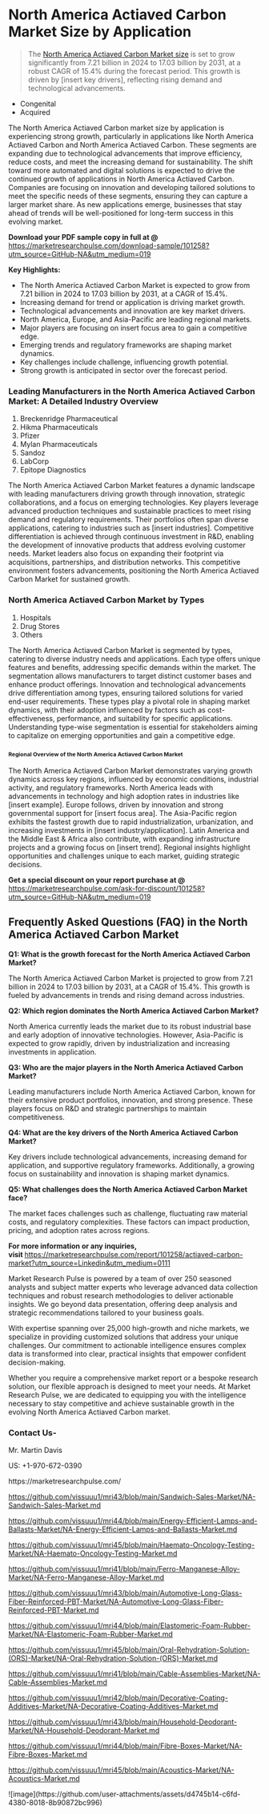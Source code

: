 <h1>North America Actiaved Carbon Market&nbsp;Size by Application</h1><blockquote><p>The <a href="https://marketresearchpulse.com/download-sample/101258?utm_source=GitHub-NA&amp;utm_medium=019">North America Actiaved Carbon Market size</a> is set to grow significantly from 7.21 billion in 2024 to 17.03 billion by 2031, at a robust CAGR of 15.4% during the forecast period. This growth is driven by [insert key drivers], reflecting rising demand and technological advancements.</p></blockquote><ul><li>Congenital<li> Acquired</li></ul><p>The North America Actiaved Carbon market size by application is experiencing strong growth, particularly in applications like North America Actiaved Carbon and North America Actiaved Carbon. These segments are expanding due to technological advancements that improve efficiency, reduce costs, and meet the increasing demand for sustainability. The shift toward more automated and digital solutions is expected to drive the continued growth of applications in North America Actiaved Carbon. Companies are focusing on innovation and developing tailored solutions to meet the specific needs of these segments, ensuring they can capture a larger market share. As new applications emerge, businesses that stay ahead of trends will be well-positioned for long-term success in this evolving market.</p><p><strong>Download your PDF sample copy in full at @ </strong><a href="https://marketresearchpulse.com/download-sample/101258?utm_source=GitHub-NA&amp;utm_medium=019">https://marketresearchpulse.com/download-sample/101258?utm_source=GitHub-NA&amp;utm_medium=019</a></p><p><strong>Key Highlights: </strong></p><ul><li>The North America Actiaved Carbon Market is expected to grow from 7.21 billion in 2024 to 17.03 billion by 2031, at a CAGR of 15.4%.</li><li>Increasing demand for trend or application is driving market growth.</li><li>Technological advancements and innovation are key market drivers.</li><li>North America, Europe, and Asia-Pacific are leading regional markets.</li><li>Major players are focusing on insert focus area to gain a competitive edge.</li><li>Emerging trends and regulatory frameworks are shaping market dynamics.</li><li>Key challenges include challenge, influencing growth potential.</li><li>Strong growth is anticipated in sector over the forecast period.</li></ul><h3>Leading Manufacturers in the North America Actiaved Carbon Market: A Detailed Industry Overview</h3><ol><li>Breckenridge Pharmaceutical</li><li>Hikma Pharmaceuticals</li><li>Pfizer</li><li>Mylan Pharmaceuticals</li><li>Sandoz</li><li>LabCorp</li><li>Epitope Diagnostics</li></ol><div class="flex max-w-full flex-col flex-grow"><div class="min-h-8 text-message flex w-full flex-col items-end gap-2 whitespace-normal break-words [.text-message+&amp;]:mt-5" dir="auto" data-message-author-role="assistant" data-message-id="fd8432e4-4910-450d-b182-61b7bfb0a01f" data-message-model-slug="gpt-4o"><div class="flex w-full flex-col gap-1 empty:hidden first:pt-[3px]"><div class="markdown prose w-full break-words dark:prose-invert light"><p>The North America Actiaved Carbon Market features a dynamic landscape with leading manufacturers driving growth through innovation, strategic collaborations, and a focus on emerging technologies. Key players leverage advanced production techniques and sustainable practices to meet rising demand and regulatory requirements. Their portfolios often span diverse applications, catering to industries such as [insert industries]. Competitive differentiation is achieved through continuous investment in R&amp;D, enabling the development of innovative products that address evolving customer needs. Market leaders also focus on expanding their footprint via acquisitions, partnerships, and distribution networks. This competitive environment fosters advancements, positioning the North America Actiaved Carbon Market for sustained growth.</p></div></div></div></div><h3>North America Actiaved Carbon Market by Types</h3><ol><li>Hospitals<li> Drug Stores<li> Others</li></ol><div class="flex max-w-full flex-col flex-grow"><div class="min-h-8 text-message flex w-full flex-col items-end gap-2 whitespace-normal break-words [.text-message+&amp;]:mt-5" dir="auto" data-message-author-role="assistant" data-message-id="084470be-0bb7-4664-bddf-5156b4f41249" data-message-model-slug="gpt-4o-mini"><div class="flex w-full flex-col gap-1 empty:hidden first:pt-[3px]"><div class="markdown prose w-full break-words dark:prose-invert light"><p>The North America Actiaved Carbon Market is segmented by types, catering to diverse industry needs and applications. Each type offers unique features and benefits, addressing specific demands within the market. The segmentation allows manufacturers to target distinct customer bases and enhance product offerings. Innovation and technological advancements drive differentiation among types, ensuring tailored solutions for varied end-user requirements. These types play a pivotal role in shaping market dynamics, with their adoption influenced by factors such as cost-effectiveness, performance, and suitability for specific applications. Understanding type-wise segmentation is essential for stakeholders aiming to capitalize on emerging opportunities and gain a competitive edge.</p></div></div></div></div><h3><span style="font-size: 11px;">Regional Overview of the North America Actiaved Carbon Market</span></h3><div class="flex max-w-full flex-col flex-grow"><div class="min-h-8 text-message flex w-full flex-col items-end gap-2 whitespace-normal break-words [.text-message+&amp;]:mt-5" dir="auto" data-message-author-role="assistant" data-message-id="e9038762-ce64-4e30-91c9-9bd413514231" data-message-model-slug="gpt-4o-mini"><div class="flex w-full flex-col gap-1 empty:hidden first:pt-[3px]"><div class="markdown prose w-full break-words dark:prose-invert light"><p>The North America Actiaved Carbon Market demonstrates varying growth dynamics across key regions, influenced by economic conditions, industrial activity, and regulatory frameworks. North America leads with advancements in technology and high adoption rates in industries like [insert example]. Europe follows, driven by innovation and strong governmental support for [insert focus area]. The Asia-Pacific region exhibits the fastest growth due to rapid industrialization, urbanization, and increasing investments in [insert industry/application]. Latin America and the Middle East &amp; Africa also contribute, with expanding infrastructure projects and a growing focus on [insert trend]. Regional insights highlight opportunities and challenges unique to each market, guiding strategic decisions.</p></div></div></div></div><p><strong>Get a special discount on your report purchase at @ </strong><a href="https://marketresearchpulse.com/ask-for-discount/101258?utm_source=GitHub-NA&amp;utm_medium=019">https://marketresearchpulse.com/ask-for-discount/101258?utm_source=GitHub-NA&amp;utm_medium=019</a></p><h2>Frequently Asked Questions (FAQ) in the North America Actiaved Carbon Market</h2><p><strong>Q1: What is the growth forecast for the North America Actiaved Carbon Market?</strong></p><p>The North America Actiaved Carbon Market is projected to grow from 7.21 billion in 2024 to 17.03 billion by 2031, at a CAGR of 15.4%. This growth is fueled by advancements in trends and rising demand across industries.</p><p><strong>Q2: Which region dominates the North America Actiaved Carbon Market?</strong></p><p>North America currently leads the market due to its robust industrial base and early adoption of innovative technologies. However, Asia-Pacific is expected to grow rapidly, driven by industrialization and increasing investments in application.</p><p><strong>Q3: Who are the major players in the North America Actiaved Carbon Market?</strong></p><p>Leading manufacturers include North America Actiaved Carbon, known for their extensive product portfolios, innovation, and strong presence. These players focus on R&amp;D and strategic partnerships to maintain competitiveness.</p><p><strong>Q4: What are the key drivers of the North America Actiaved Carbon Market?</strong></p><p>Key drivers include technological advancements, increasing demand for application, and supportive regulatory frameworks. Additionally, a growing focus on sustainability and innovation is shaping market dynamics.</p><p><strong>Q5: What challenges does the North America Actiaved Carbon Market face?</strong></p><p>The market faces challenges such as challenge, fluctuating raw material costs, and regulatory complexities. These factors can impact production, pricing, and adoption rates across regions.</p><p><strong>For more information or any inquiries, visit&nbsp;</strong><a href="https://marketresearchpulse.com/report/101258/actiaved-carbon-market?utm_source=Linkedin&utm_medium=0111">https://marketresearchpulse.com/report/101258/actiaved-carbon-market?utm_source=Linkedin&utm_medium=0111</a></p><p>Market Research Pulse is powered by a team of over 250 seasoned analysts and subject matter experts who leverage advanced data collection techniques and robust research methodologies to deliver actionable insights. We go beyond data presentation, offering deep analysis and strategic recommendations tailored to your business goals.</p><p>With expertise spanning over 25,000 high-growth and niche markets, we specialize in providing customized solutions that address your unique challenges. Our commitment to actionable intelligence ensures complex data is transformed into clear, practical insights that empower confident decision-making.</p><p>Whether you require a comprehensive market report or a bespoke research solution, our flexible approach is designed to meet your needs. At Market Research Pulse, we are dedicated to equipping you with the intelligence necessary to stay competitive and achieve sustainable growth in the evolving North America Actiaved Carbon market.</p><h3><strong>Contact Us-</strong></h3><p>Mr. Martin Davis</p><p>US: +1-970-672-0390</p><p>https://marketresearchpulse.com/</p><p><a href="https://github.com/vissuuu1/mri43/blob/main/Sandwich-Sales-Market/NA-Sandwich-Sales-Market.md">https://github.com/vissuuu1/mri43/blob/main/Sandwich-Sales-Market/NA-Sandwich-Sales-Market.md</a></p><p><a href="https://github.com/vissuuu1/mri44/blob/main/Energy-Efficient-Lamps-and-Ballasts-Market/NA-Energy-Efficient-Lamps-and-Ballasts-Market.md">https://github.com/vissuuu1/mri44/blob/main/Energy-Efficient-Lamps-and-Ballasts-Market/NA-Energy-Efficient-Lamps-and-Ballasts-Market.md</a></p><p><a href="https://github.com/vissuuu1/mri45/blob/main/Haemato-Oncology-Testing-Market/NA-Haemato-Oncology-Testing-Market.md">https://github.com/vissuuu1/mri45/blob/main/Haemato-Oncology-Testing-Market/NA-Haemato-Oncology-Testing-Market.md</a></p><p><a href="https://github.com/vissuuu1/mri41/blob/main/Ferro-Manganese-Alloy-Market/NA-Ferro-Manganese-Alloy-Market.md">https://github.com/vissuuu1/mri41/blob/main/Ferro-Manganese-Alloy-Market/NA-Ferro-Manganese-Alloy-Market.md</a></p><p><a href="https://github.com/vissuuu1/mri43/blob/main/Automotive-Long-Glass-Fiber-Reinforced-PBT-Market/NA-Automotive-Long-Glass-Fiber-Reinforced-PBT-Market.md">https://github.com/vissuuu1/mri43/blob/main/Automotive-Long-Glass-Fiber-Reinforced-PBT-Market/NA-Automotive-Long-Glass-Fiber-Reinforced-PBT-Market.md</a></p><p><a href="https://github.com/vissuuu1/mri44/blob/main/Elastomeric-Foam-Rubber-Market/NA-Elastomeric-Foam-Rubber-Market.md">https://github.com/vissuuu1/mri44/blob/main/Elastomeric-Foam-Rubber-Market/NA-Elastomeric-Foam-Rubber-Market.md</a></p><p><a href="https://github.com/vissuuu1/mri45/blob/main/Oral-Rehydration-Solution-(ORS)-Market/NA-Oral-Rehydration-Solution-(ORS)-Market.md">https://github.com/vissuuu1/mri45/blob/main/Oral-Rehydration-Solution-(ORS)-Market/NA-Oral-Rehydration-Solution-(ORS)-Market.md</a></p><p><a href="https://github.com/vissuuu1/mri41/blob/main/Cable-Assemblies-Market/NA-Cable-Assemblies-Market.md">https://github.com/vissuuu1/mri41/blob/main/Cable-Assemblies-Market/NA-Cable-Assemblies-Market.md</a></p><p><a href="https://github.com/vissuuu1/mri42/blob/main/Decorative-Coating-Additives-Market/NA-Decorative-Coating-Additives-Market.md">https://github.com/vissuuu1/mri42/blob/main/Decorative-Coating-Additives-Market/NA-Decorative-Coating-Additives-Market.md</a></p><p><a href="https://github.com/vissuuu1/mri43/blob/main/Household-Deodorant-Market/NA-Household-Deodorant-Market.md">https://github.com/vissuuu1/mri43/blob/main/Household-Deodorant-Market/NA-Household-Deodorant-Market.md</a></p><p><a href="https://github.com/vissuuu1/mri44/blob/main/Fibre-Boxes-Market/NA-Fibre-Boxes-Market.md">https://github.com/vissuuu1/mri44/blob/main/Fibre-Boxes-Market/NA-Fibre-Boxes-Market.md</a></p><p><a href="https://github.com/vissuuu1/mri45/blob/main/Acoustics-Market/NA-Acoustics-Market.md">https://github.com/vissuuu1/mri45/blob/main/Acoustics-Market/NA-Acoustics-Market.md</a></p>
![image](https://github.com/user-attachments/assets/d4745b14-c6fd-4380-8018-8b90872bc996)
